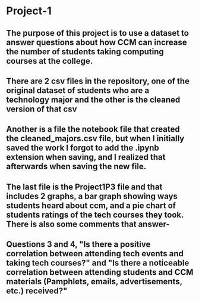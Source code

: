 # Project-1

## The purpose of this project is to use a dataset to answer questions about how CCM can increase the number of students taking computing courses at the college.
## There are 2 csv files in the repository, one of the original dataset of students who are a technology major and the other is the cleaned version of that csv
## Another is a file the notebook file that created the cleaned_majors.csv file, but when I initially saved the work I forgot to add the .ipynb extension when saving, and I realized that afterwards when saving the new file.
## The last file is the Project1P3 file and that includes 2 graphs, a bar graph showing ways students heard about ccm, and a pie chart of students ratings of the tech courses they took. There is also some comments that answer-
## Questions 3 and 4, "Is there a positive correlation between attending tech events and taking tech courses?" and "Is there a noticeable correlation between attending students and CCM materials (Pamphlets, emails, advertisements, etc.) received?"
